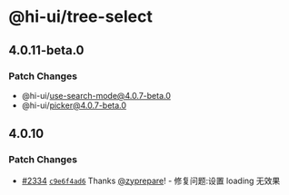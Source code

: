 # @hi-ui/tree-select

## 4.0.11-beta.0

### Patch Changes

- @hi-ui/use-search-mode@4.0.7-beta.0
- @hi-ui/picker@4.0.7-beta.0

## 4.0.10

### Patch Changes

- [#2334](https://github.com/XiaoMi/hiui/pull/2334) [`c9e6f4ad6`](https://github.com/XiaoMi/hiui/commit/c9e6f4ad6c1050b86bee5db681214d39830305c7) Thanks [@zyprepare](https://github.com/zyprepare)! - 修复问题:设置 loading 无效果
